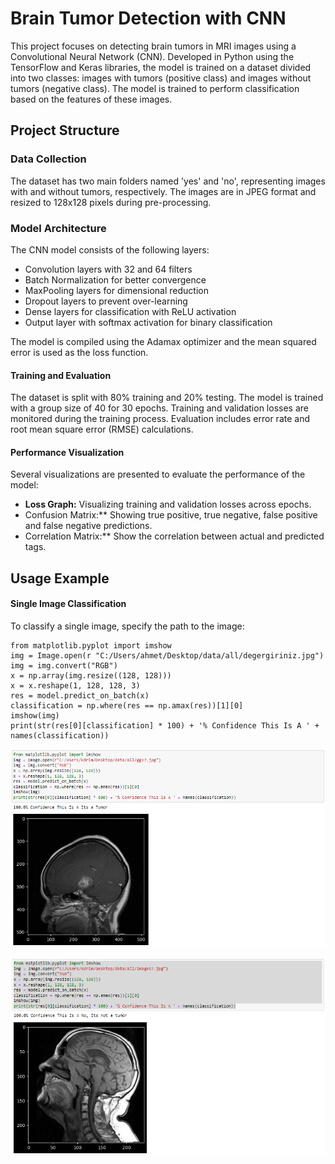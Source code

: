 # Brain Tumor Detection with CNN

This project focuses on detecting brain tumors in MRI images using a Convolutional Neural Network (CNN). Developed in Python using the TensorFlow and Keras libraries, the model is trained on a dataset divided into two classes: images with tumors (positive class) and images without tumors (negative class). The model is trained to perform classification based on the features of these images.

## Project Structure

### Data Collection
The dataset has two main folders named 'yes' and 'no', representing images with and without tumors, respectively. The images are in JPEG format and resized to 128x128 pixels during pre-processing.

### Model Architecture
The CNN model consists of the following layers:

- Convolution layers with 32 and 64 filters
- Batch Normalization for better convergence
- MaxPooling layers for dimensional reduction
- Dropout layers to prevent over-learning
- Dense layers for classification with ReLU activation
- Output layer with softmax activation for binary classification

The model is compiled using the Adamax optimizer and the mean squared error is used as the loss function.

#### Training and Evaluation

The dataset is split with 80% training and 20% testing. The model is trained with a group size of 40 for 30 epochs. Training and validation losses are monitored during the training process. Evaluation includes error rate and root mean square error (RMSE) calculations.

#### Performance Visualization

Several visualizations are presented to evaluate the performance of the model:

- **Loss Graph:** Visualizing training and validation losses across epochs.
- Confusion Matrix:** Showing true positive, true negative, false positive and false negative predictions.
- Correlation Matrix:** Show the correlation between actual and predicted tags.

## Usage Example

#### Single Image Classification
To classify a single image, specify the path to the image:

```
from matplotlib.pyplot import imshow
img = Image.open(r "C:/Users/ahmet/Desktop/data/all/degergiriniz.jpg")
img = img.convert("RGB")
x = np.array(img.resize((128, 128)))
x = x.reshape(1, 128, 128, 3)
res = model.predict_on_batch(x)
classification = np.where(res == np.amax(res))[1][0]
imshow(img)
print(str(res[0][classification] * 100) + '% Confidence This Is A ' + names(classification))
```
![](https://github.com/ahmetnuysal/Brain-Tumor-Detection-with-CNN/blob/main/Pics/Screenshot_10.png)

![](https://github.com/ahmetnuysal/Brain-Tumor-Detection-with-CNN/blob/main/Pics/Screenshot_9.png)
